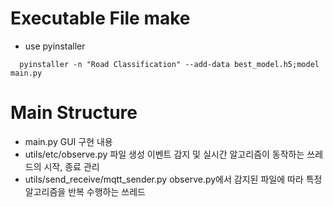 # Executable File make

- use pyinstaller

```
  pyinstaller -n "Road Classification" --add-data best_model.h5;model main.py
```

# Main Structure
- main.py
  GUI 구현 내용
- utils/etc/observe.py
  파일 생성 이벤트 감지 및 실시간 알고리즘이 동작하는 쓰레드의 시작, 종료 관리
- utils/send_receive/mqtt_sender.py
  observe.py에서 감지된 파일에 따라 특정 알고리즘을 반복 수행하는 쓰레드
